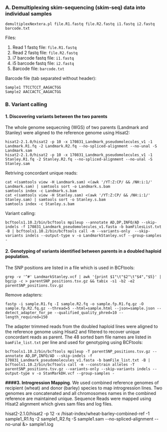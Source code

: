 ### A. Demultiplexing skim-sequencing (skim-seq) data into individual samples

```
demultiplexNextera.pl file.R1.fastq file.R2.fastq i1.fastq i2.fastq barcode.txt
```

Files:
1. Read 1 fastq file: `file.R1.fastq`
2. Read 2 fastq file: `file.R2.fastq` 
3. i7 barcode fastq file: `i1.fastq`
4. i5 barcode fastq file: `i2.fastq` 
5. Barcode file: `barcode.txt`

Barcode file (tab separated without header):

```
Sample1 TTCCTCCT_AAGACTGG
Sample2 AACCACTC_AAGACTGG
```

### B. Variant calling
#### 1. Discovering variants between the two parents

The whole genome sequecning (WGS) of two parents (Landmark and Stanley) were aligned to the reference genome using Hisat2:
```
hisat2-2.1.0/hisat2 -p 10 -x 170831_Landmark_pseudomolecules_v1 -1 Landmark.R1.fq -2 Landmark.R2.fq --no-spliced-alignment --no-unal -S Landmark.sam
hisat2-2.1.0/hisat2 -p 10 -x 170831_Landmark_pseudomolecules_v1 -1 Stanley.R1.fq -2 Stanley.R2.fq --no-spliced-alignment --no-unal -S Stanley.sam
```

Retriving concordant unique reads:
```
cat <(samtools view -H Landmark.sam) <(awk '/YT:Z:CP/ && /NH:i:1/' Landmark.sam) | samtools sort -o Landmark.s.bam
samtools index -c Landmark.s.bam
cat <(samtools view -H Stanley.sam) <(awk '/YT:Z:CP/ && /NH:i:1/' Stanley.sam) | samtools sort -o Stanley.s.bam
samtools index -c Stanley.s.bam
```

Variant calling:
```
bcftools1.10.2/bin/bcftools mpileup --annotate AD,DP,INFO/AD --skip-indels -f 170831_Landmark_pseudomolecules_v1.fasta -b bamFilesList.txt -B | bcftools1.10.2/bin/bcftools call -m --variants-only  --skip-variants indels --output-type v -o LandmarkStanley.vcf --group-samples -
```

#### 2. Genotyping of variants identified between parents in a doubled haploid population.

The SNP positions are listed in a file which is used in BCFtools:
```
grep -v '^#' LandmarkStanley.vcf | awk '{print $1"\t"$2"\t"$4","$5}' | bgzip -c > parentSNP_positions.tsv.gz && tabix -s1 -b2 -e2 parentSNP_positions.tsv.gz
```

Remove adapters:
```
fastp -i sample.R1.fq -I sample.R2.fq -o sample.fp.R1.fq.gz -O sample.fp.R2.fq.gz --thread=5 --html=sample.html --json=sample.json --detect_adapter_for_pe --qualified_quality_phred=10 --length_required=150
```

The adapter trimmed reads from the doubled haploid lines were aligned to the reference genome using Hisat2 and filtered to recover unique concordant reads as parent. The 48 sorted bam file names are listed in `bamFile_list.txt` per line and used for genotyping using BCFtools:
```
bcftools1.10.2/bin/bcftools mpileup -T parentSNP_positions.tsv.gz --annotate AD,DP,INFO/AD --skip-indels -f 170831_Landmark_pseudomolecules_v1.fasta -b bamFile_list.txt -B | bcftools1.10.2/bin/bcftools call -m --constrain alleles -T parentSNP_positions.tsv.gz --variants-only --skip-variants indels --output-type v -o StanMarkDH.vcf --group-samples -
```
**####3. Introgression Mapping**.
We used combined reference genomes of recipient (wheat) and donor (barley) species to map introgression lines. Two genomes are concatenated and all chromosomes names in the combined reference are maintained unique. Sequence Reads were mapped using Hisat2 alignment which gives sam files and log files.

hisat2-2.1.0/hisat2 -p 12 -x /hisat-index/wheat-barley-combined-ref -1 sample1_R1.fq -2 sample1_R2.fq -S sample1.sam --no-spliced-alignment --no-unal &> sample1.log







